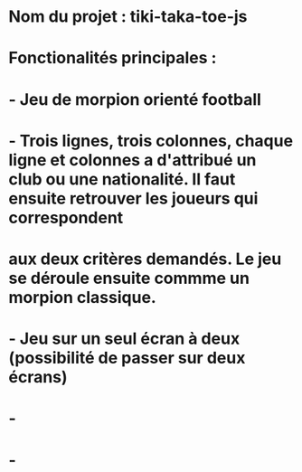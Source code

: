 # Nom du projet : tiki-taka-toe-js

# Fonctionalités principales :

# - Jeu de morpion orienté football

# - Trois lignes, trois colonnes, chaque ligne et colonnes a d'attribué un club ou une nationalité. Il faut ensuite retrouver les joueurs qui correspondent

# aux deux critères demandés. Le jeu se déroule ensuite commme un morpion classique.

# - Jeu sur un seul écran à deux (possibilité de passer sur deux écrans)

# -

# -
